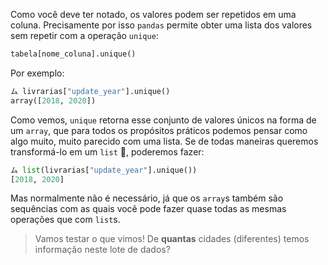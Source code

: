 Como você deve ter notado, os valores podem ser repetidos em uma coluna. Precisamente por isso `pandas`  permite obter uma lista dos valores sem repetir com a operação `unique`:

```python
tabela[nome_coluna].unique()
```

Por exemplo:

```python
ム livrarias["update_year"].unique()
array([2018, 2020])
```

Como vemos, `unique` retorna esse conjunto de valores únicos na forma de um `array`, que para todos os propósitos práticos podemos pensar como algo muito, muito parecido com uma lista. Se de todas maneiras queremos transformá-lo em um `list` 🔄, poderemos fazer: 

```python
ム list(livrarias["update_year"].unique())
[2018, 2020]
```

Mas normalmente não é necessário, já que os `array`s também são sequências com as quais você pode fazer quase todas as mesmas operações que com `list`s.


> Vamos testar o que vimos!  De **quantas** cidades (diferentes) temos informação neste lote de dados?

